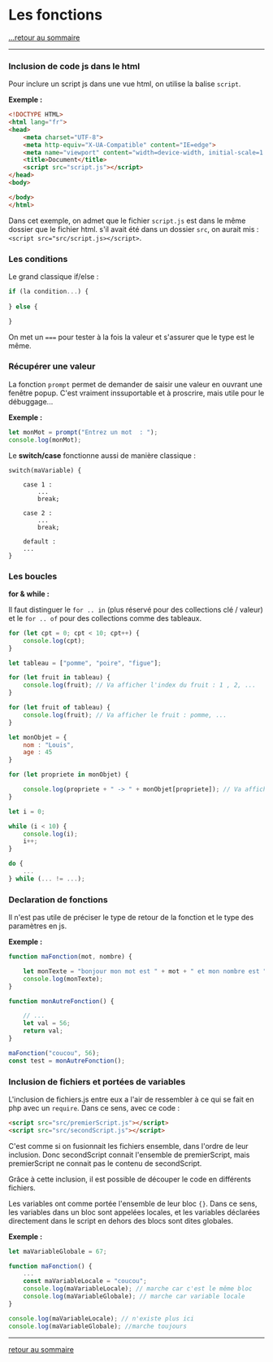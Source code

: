 # Les fonctions

[...retour au sommaire](../sommaire.md)

---

### Inclusion de code js dans le html

Pour inclure un script js dans une vue html, on utilise la balise `script`.

**Exemple :**

```html
<!DOCTYPE HTML>
<html lang="fr">
<head>
    <meta charset="UTF-8">
    <meta http-equiv="X-UA-Compatible" content="IE=edge">
    <meta name="viewport" content="width=device-width, initial-scale=1.0">
    <title>Document</title>
    <script src="script.js"></script>
</head>
<body>

</body>
</html>
```

Dans cet exemple, on admet que le fichier `script.js` est dans le même dossier que le fichier html. s'il avait été dans un dossier `src`, on aurait mis : `<script src="src/script.js></script>`.

### Les conditions

Le grand classique if/else :

```js
if (la condition...) {
    
} else {

}
```

On met un `===` pour tester à la fois la valeur et s'assurer que le type est le même.

### Récupérer une valeur

La fonction `prompt` permet de demander de saisir une valeur en ouvrant une fenêtre popup. C'est vraiment inssuportable et à proscrire, mais utile pour le débuggage...

**Exemple :**

```js
let monMot = prompt("Entrez un mot  : ");
console.log(monMot);
```

Le **switch/case** fonctionne aussi de manière classique :

```
switch(maVariable) {

    case 1 :
        ...
        break;
    
    case 2 : 
        ...
        break;

    default :
    ...
}
```

### Les boucles

**for & while :**

Il faut distinguer le `for .. in` (plus réservé pour des collections clé / valeur) et le `for .. of` pour des collections comme des tableaux.

```js
for (let cpt = 0; cpt < 10; cpt++) {
    console.log(cpt);
}

let tableau = ["pomme", "poire", "figue"];

for (let fruit in tableau) {
    console.log(fruit); // Va afficher l'index du fruit : 1 , 2, ...
}

for (let fruit of tableau) {
    console.log(fruit); // Va afficher le fruit : pomme, ...
}

let monObjet = {
    nom : "Louis", 
    age : 45
}

for (let propriete in monObjet) {

    console.log(propriete + " -> " + monObjet[propriete]); // Va afficher nom -> Louis, puis age -> 45
}

let i = 0;

while (i < 10) {
    console.log(i);
    i++;
}

do {
    ...
} while (... != ...);
```

### Declaration de fonctions

Il n'est pas utile de préciser le type de retour de la fonction et le type des paramètres en js.

**Exemple :**

```js
function maFonction(mot, nombre) {

    let monTexte = "bonjour mon mot est " + mot + " et mon nombre est " + nombre + ".";
    console.log(monTexte); 
}

function monAutreFonction() {

    // ...
    let val = 56;
    return val;
}

maFonction("coucou", 56);
const test = monAutreFonction();
```

### Inclusion de fichiers et portées de variables

L'inclusion de fichiers.js entre eux a l'air de ressembler à ce qui se fait en php avec un `require`.
Dans ce sens, avec ce code :

```html
<script src="src/premierScript.js"></script>
<script src="src/secondScript.js"></script>
```

C'est comme si on fusionnait les fichiers ensemble, dans l'ordre de leur inclusion. Donc secondScript connait l'ensemble de premierScript, mais premierScript ne connait pas le contenu de secondScript.

Grâce à cette inclusion, il est possible de découper le code en différents fichiers.

Les variables ont comme portée l'ensemble de leur bloc `{}`. Dans ce sens, les variables dans un bloc sont appelées locales, et les variables déclarées directement dans le script en dehors des blocs sont dites globales.

**Exemple :**

```js
let maVariableGlobale = 67;

function maFonction() {
    ...
    const maVariableLocale = "coucou";
    console.log(maVariableLocale); // marche car c'est le même bloc
    console.log(maVariableGlobale); // marche car variable locale
}

console.log(maVariableLocale); // n'existe plus ici
console.log(maVariableGlobale); //marche toujours
```

---

[retour au sommaire](../sommaire.md)
